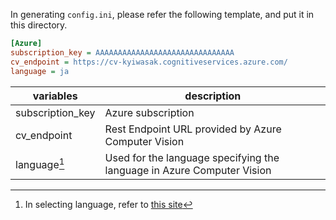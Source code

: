 In generating `config.ini`, please refer the following template, and put it in this directory.

```config.ini
[Azure]
subscription_key = AAAAAAAAAAAAAAAAAAAAAAAAAAAAAAA
cv_endpoint = https://cv-kyiwasak.cognitiveservices.azure.com/
language = ja
```

| variables        | description                                                            |
| ---------------- | ---------------------------------------------------------------------- |
| subscription_key | Azure subscription                                                     |
| cv_endpoint      | Rest Endpoint URL provided by Azure Computer Vision                    |
| language[^1]     | Used for the language specifying the language in Azure Computer Vision |

[^1]: In selecting language, refer to [this site](https://docs.microsoft.com/en-us/azure/cognitive-services/computer-vision/language-support#image-analysis)